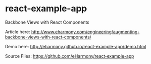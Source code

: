 # react-example-app
Backbone Views with React Components

Article here: http://www.eharmony.com/engineering/augmenting-backbone-views-with-react-components/

Demo here: http://eharmony.github.io/react-example-app/demo.html

Source Files: https://github.com/eHarmony/react-example-app
